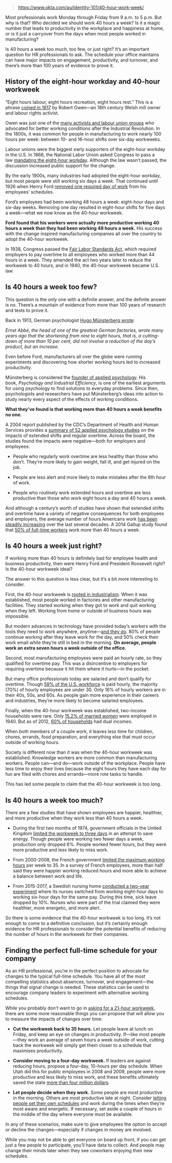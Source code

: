 
> https://www.okta.com/au/identity-101/40-hour-work-week/

Most professionals work Monday through Friday from 9 a.m. to 5 p.m. But why is that? Who decided we should work 40 hours a week? Is it a magic number that leads to productivity in the workplace and happiness at home, or is it just a carryover from the days when most people worked in manufacturing?

Is 40 hours a week too much, too few, or just right? It’s an important question for HR professionals to ask. The schedule your office maintains can have major impacts on engagement, productivity, and turnover, and there’s more than 100 years of evidence to prove it.

## History of the eight-hour workday and 40-hour workweek

“Eight hours labour, eight hours recreation, eight hours rest.” This is a phrase [coined in 1817](https://en.wikipedia.org/wiki/Robert_Owen) by Robert Owen—an 18th century Welsh mill owner and labour rights activist.

Owen was just one of the [many activists and labour union groups](https://en.wikipedia.org/wiki/Eight-hour_day) who advocated for better working conditions after the Industrial Revolution. In the 1800s, it was common for people in manufacturing to work nearly 100 hours per week: between 10- and 16-hour shifts over six-day workweeks.

Labour unions were the biggest early supporters of the eight-hour workday in the U.S. In 1866, the National Labor Union asked Congress to pass a law [mandating the eight-hour workday](https://www.cnbc.com/2017/05/03/how-the-8-hour-workday-changed-how-americans-work.html). Although the law wasn’t passed, the discussion increased public support for the change.

By the early 1900s, many industries had adopted the eight-hour workday, but most people were still working six days a week. That continued until 1926 when Henry Ford [removed one required day of work](http://www.history.com/this-day-in-history/ford-factory-workers-get-40-hour-week) from his employees’ schedules.

Ford’s employees had been working 48 hours a week: eight-hour days and six-day weeks. Removing one day resulted in eight-hour shifts for five days a week—what we now know as the 40-hour workweek.

**Ford found that his workers were actually more productive working 40 hours a week than they had been working 48 hours a week.** His success with the change inspired manufacturing companies all over the country to adopt the 40-hour workweek.

In 1938, Congress passed the [Fair Labor Standards Act](https://www.dol.gov/oasam/programs/history/flsa1938.htm), which required employers to pay overtime to all employees who worked more than 44 hours in a week. They amended the act two years later to reduce the workweek to 40 hours, and in 1940, the 40-hour workweek became U.S. law.

## Is 40 hours a week too few?

This question is the only one with a definite answer, and the definite answer is no. There’s a mountain of evidence from more than 100 years of research and tests to prove it.

Back in 1913, German psychologist [Hugo Münsterberg wrote](http://psychclassics.yorku.ca/Munster/Industrial/chap17.htm):

_Ernst Abbé, the head of one of the greatest German factories, wrote many years ago that the shortening from nine to eight hours, that is, a cutting-down of more than 10 per cent, did not involve a reduction of the day’s product, but an increase._

Even before Ford, manufacturers all over the globe were running experiments and discovering how shorter working hours led to increased productivity.

Münsterberg is considered the [founder of applied psychology](https://en.wikipedia.org/wiki/Applied_psychology). His book, *Psychology and Industrial Efficiency*, is one of the earliest arguments for using psychology to find solutions to everyday problems. Since then, psychologists and researchers have put Münsterberg’s ideas into action to study nearly every aspect of the effects of working conditions.

**What they’ve found is that working more than 40 hours a week benefits no one.**

A 2004 report published by the CDC’s Department of Health and Human Services provides a [summary of 52 applied psychology studies](https://www.cdc.gov/niosh/docs/2004-143/pdfs/2004-143.pdf) on the impacts of extended shifts and regular overtime. Across the board, the studies found the impacts were negative—both for employers and employees:

- People who regularly work overtime are less healthy than those who don’t. They’re more likely to gain weight, fall ill, and get injured on the job.

- People are less alert and more likely to make mistakes after the 8th hour of work.

- People who routinely work extended hours and overtime are less productive than those who work eight hours a day and 40 hours a week.

And although a century’s worth of studies have shown that extended shifts and overtime have a variety of negative consequences for both employees and employers, the average number of hours Americans work [has been steadily increasing](https://www.cdc.gov/niosh/docs/2004-143/pdfs/2004-143.pdf) over the last several decades. A 2014 Gallup study found that [50% of full-time workers](http://news.gallup.com/poll/175286/hour-workweek-actually-longer-seven-hours.aspx) work more than 40 hours a week.

## Is 40 hours a week just right?

If working more than 40 hours is definitely bad for employee health and business productivity, then were Henry Ford and President Roosevelt right? Is the 40-hour workweek ideal?

The answer to this question is less clear, but it’s a bit more interesting to consider.

First, the 40-hour workweek is [rooted in industrialism](http://neweconomics.org/2010/02/21-hours/). When it was established, most people worked in factories and other manufacturing facilities. They started working when they got to work and quit working when they left. Working from home or outside of business hours was impossible.

But modern advances in technology have provided today’s workers with the tools they need to work anywhere, anytime—[and they do](https://techcrunch.com/2012/07/02/80-of-americans-work-after-hours-equaling-an-extra-day-of-work-per-week/). 80% of people continue working after they leave work for the day, and 50% check their work email while they’re still in bed in the morning. **On average, people work an extra seven hours a week outside of the office.**

Second, most manufacturing employees were paid an hourly rate, so they qualified for overtime pay. This was a disincentive to employers for requiring overtime because it hit them where it hurts—in the pocket.

But many office professionals today are salaried and don’t qualify for overtime. Though [59% of the U.S. workforce](https://www.cbsnews.com/news/most-americans-are-hourly-workers/) is paid hourly, the majority (70%) of hourly employees are under 30. Only 16% of hourly workers are in their 40s, 50s, and 60s. As people gain more experience in their careers and industries, they’re more likely to become salaried employees.

Finally, when the 40-hour workweek was established, two-income households were rare. Only [15.2% of married women](http://ic.galegroup.com/ic/uhic/ReferenceDetailsPage/ReferenceDetailsWindow?disableHighlighting=&displayGroupName=Reference&docIndex=&source=DirectLinking&prodId=&mode=view&jsid=4eaa0a367e8d468bc7b087d2ed1eab42&limiter=&display-query=&contentModules=&action=e&sortBy=&windowstate=normal&currPage=&dviSelectedPage=&scanId=&query=&search_within_results=&p=UHIC&catId=&u=sand55832&displayGroups=&documentId=GALE%7CCX3468301237&activityType=BasicSearch&failOverType=&commentary=) were employed in 1940. But as of 2012, [60% of households](http://www.pewresearch.org/ft_dual-income-households-1960-2012-2/) had dual incomes.

When both members of a couple work, it leaves less time for children, chores, errands, food preparation, and everything else that must occur outside of working hours.

Society is different now than it was when the 40-hour workweek was established. Knowledge workers are more common than manufacturing workers. People can—and do—work outside of the workplace. People have less time to enjoy their lives because the eight hours they have each day for fun are filed with chores and errands—more rote tasks to handle.

This has led some people to claim that the 40-hour workweek is too long.

## Is 40 hours a week too much?

There are a few studies that have shown employees are happier, healthier, and more productive when they work less than 40 hours a week.

- During the first two months of 1974, government officials in the United Kingdom [limited the workweek to three days](http://b.3cdn.net/nefoundation/f49406d81b9ed9c977_p1m6ibgje.pdf) in an attempt to save energy. Though people were working two fewer days a week, production only dropped 6%. People worked fewer hours, but they were more productive and less likely to miss work.

- From 2000-2008, the French government [limited the maximum working hours](http://b.3cdn.net/nefoundation/f49406d81b9ed9c977_p1m6ibgje.pdf) per week to 35. In a survey of French employees, more than half said they were happier working reduced hours and more able to achieve a balance between work and life.

- From 2015-2017, a Swedish nursing home [conducted a two-year experiment](https://www.theguardian.com/world/2017/jan/04/sweden-sees-benefits-six-hour-working-day-trial-care-workers) where its nurses switched from working eight-hour days to working six-hour days for the same pay. During this time, sick leave dropped by 10%. Nurses who were part of the trial claimed they were healthier, more energetic, and more alert.

So there is some evidence that the 40-hour workweek is too long. It’s not enough to come to a definitive conclusion, but it’s certainly enough evidence for HR professionals to consider the potential benefits of reducing the number of hours in the workweek for their companies.

## Finding the perfect full-time schedule for your company

As an HR professional, you’re in the perfect position to advocate for changes to the typical full-time schedule. You have all of the most compelling statistics about absences, turnover, and engagement—the things that signal change is needed. These statistics can be used to encourage company leaders to experiment with alternative working schedules.

While you probably don’t want to go in [asking for a 21-hour workweek](http://b.3cdn.net/nefoundation/f49406d81b9ed9c977_p1m6ibgje.pdf), there are some more reasonable things you can propose that will allow you to measure the impacts of changes over time:

- **Cut the workweek back to 35 hours.** Let people leave at lunch on Friday, and keep an eye on changes in productivity. If—like most people—they work an average of seven hours a week outside of work, cutting back the workweek will simply get them closer to a schedule that maximises productivity.

- **Consider moving to a four-day workweek.** If leaders are against reducing hours, propose a four-day, 10-hours per day schedule. When Utah did this for public employees in 2008 and 2009, people were more productive and less likely to miss work, and these benefits ultimately saved the state [more than four million dollars](http://b.3cdn.net/nefoundation/f49406d81b9ed9c977_p1m6ibgje.pdf).

- **Let people decide when they work.** Some people are most productive in the morning. Others are most productive late at night. Consider [letting people set their own schedules](https://crew.co/blog/why-you-shouldnt-work-set-hours/) and work during the times when they’re most aware and energetic. If necessary, set aside a couple of hours in the middle of the day where everyone must be available.

In any of these scenarios, make sure to give employees the option to accept or decline the changes—especially if changes in money are involved.

While you may not be able to get everyone on board up front, if you can get just a few people to participate, you’ll have data to collect. And people may change their minds later when they see coworkers enjoying their new schedules.
